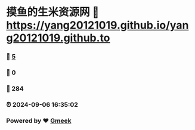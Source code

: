 # 摸鱼的生米资源网 :link: https://yang20121019.github.io/yang20121019.github.to 
### :page_facing_up: [5](https://yang20121019.github.io/yang20121019.github.to/tag.html) 
### :speech_balloon: 0 
### :hibiscus: 284 
### :alarm_clock: 2024-09-06 16:35:02 
### Powered by :heart: [Gmeek](https://github.com/Meekdai/Gmeek)
